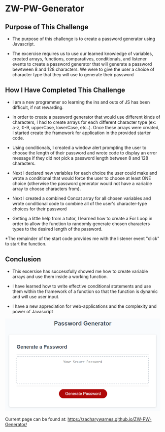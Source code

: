 # ZW-PW-Generator

## Purpose of This Challenge 

* The purpose of this challenge is to create a password generator using Javascript.

* The excercise requires us to use our learned knowledge of variables, created arrays, functions, comparatives, conditionals, and listener events to create a password generator that will generate a password bewtween 8 and 128 characters. We were to give the user a choice of character type that they will use to generate their password

## How I Have Completed This Challenge 

* I am a new programmer so learning the ins and outs of JS has been difficult, if not rewarding. 

* In order to create a password generator that would use different kinds of characters, I had to create arrays for each different character type (ex: a-z, 0-9, upperCase, lowerCase, etc..). Once these arrays were created, I started create the framework for application in the provided starter code.

* Using conditionals, I created a window alert prompting the user to choose the length of their password and wrote code to display an error message if they did not pick a password length between 8 and 128 characters. 

* Next I declared new variables for each choice the user could make and wrote a conditional that would force the user to choose at least ONE choice (otherwise the password generator would not have a variable array to choose characters from).

* Next I created a combined Concat array for all chosen variables and wrote conditional code to combine all of the user's character-type choices for their password

* Getting a little help from a tutor, I learned how to create a For Loop in order to allow the function to randomly generate chosen characters types to the desired length of the password.

*The remainder of the start code provides me with the listener event "click" to start the function.

## Conclusion

* This excersise has successfully showed me how to create variable arrays and use them inside a working function. 

* I have learned how to write effective conditional statements and use them within the framework of a function so that the function is dynamic and will use user input. 

* I have a new appreciation for web-applications and the complexity and power of Javascript

![Homework Mock-up](/assets/03-javascript-homework-demo.png)

Current page can be found at: https://zacharywarnes.github.io/ZW-PW-Generator/